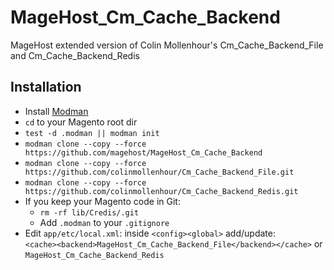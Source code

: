 # MageHost_Cm_Cache_Backend
MageHost extended version of Colin Mollenhour's Cm_Cache_Backend_File and Cm_Cache_Backend_Redis

## Installation
* Install [Modman](https://github.com/colinmollenhour/modman)
* `cd` to your Magento root dir
* `test -d .modman || modman init`
* `modman clone --copy --force https://github.com/magehost/MageHost_Cm_Cache_Backend`
* `modman clone --copy --force https://github.com/colinmollenhour/Cm_Cache_Backend_File.git`
* `modman clone --copy --force https://github.com/colinmollenhour/Cm_Cache_Backend_Redis.git`
* If you keep your Magento code in Git: 
  * `rm -rf lib/Credis/.git`
  * Add `.modman` to your `.gitignore`
* Edit `app/etc/local.xml`: inside `<config><global>` add/update:<br /> `<cache><backend>MageHost_Cm_Cache_Backend_File</backend></cache>` or `MageHost_Cm_Cache_Backend_Redis`
